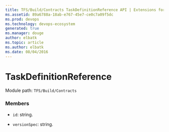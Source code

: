```yaml
---
title: TFS/Build/Contracts TaskDefinitionReference API | Extensions for Visual Studio Team Services
ms.assetid: 89a6788a-18ab-e767-45e7-ce0c7a09f5dc
ms.prod: devops
ms.technology: devops-ecosystem
generated: true
ms.manager: douge
author: elbatk
ms.topic: article
ms.author: elbatk
ms.date: 08/04/2016
---
```


# TaskDefinitionReference

Module path: `TFS/Build/Contracts`


### Members

* `id`: string. 

* `versionSpec`: string. 

